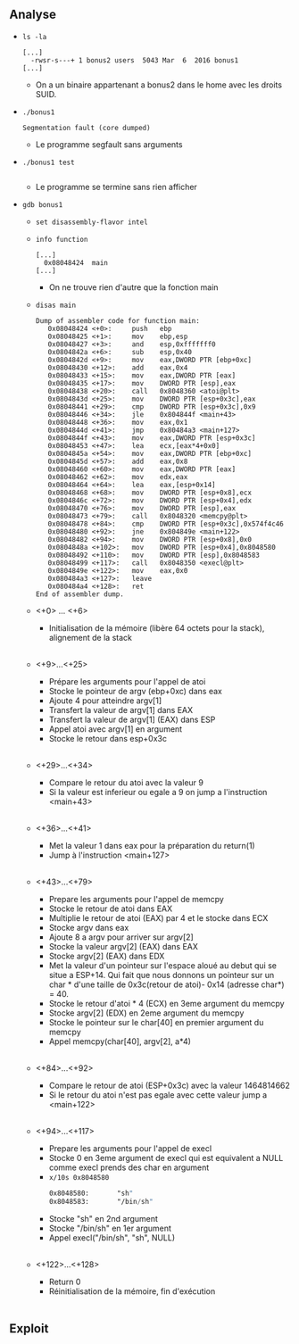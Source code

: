 ## Analyse
- `ls -la`
  ```
  [...]
    -rwsr-s---+ 1 bonus2 users  5043 Mar  6  2016 bonus1
  [...]
  ```
  - On a un binaire appartenant a bonus2 dans le home avec les droits SUID.

- `./bonus1`
  ```
  Segmentation fault (core dumped)
  ```
  - Le programme segfault sans arguments

- `./bonus1 test`
  ```
  ```
  - Le programme se termine sans rien afficher

- `gdb bonus1`
  - `set disassembly-flavor intel`
  - `info function`
    ```
    [...]
      0x08048424  main
    [...]
    ```
    - On ne trouve rien d'autre que la fonction main

  - `disas main`
    ```
    Dump of assembler code for function main:
       0x08048424 <+0>:     push   ebp
       0x08048425 <+1>:     mov    ebp,esp
       0x08048427 <+3>:     and    esp,0xfffffff0
       0x0804842a <+6>:     sub    esp,0x40
       0x0804842d <+9>:     mov    eax,DWORD PTR [ebp+0xc]
       0x08048430 <+12>:    add    eax,0x4
       0x08048433 <+15>:    mov    eax,DWORD PTR [eax]
       0x08048435 <+17>:    mov    DWORD PTR [esp],eax
       0x08048438 <+20>:    call   0x8048360 <atoi@plt>
       0x0804843d <+25>:    mov    DWORD PTR [esp+0x3c],eax
       0x08048441 <+29>:    cmp    DWORD PTR [esp+0x3c],0x9
       0x08048446 <+34>:    jle    0x804844f <main+43>
       0x08048448 <+36>:    mov    eax,0x1
       0x0804844d <+41>:    jmp    0x80484a3 <main+127>
       0x0804844f <+43>:    mov    eax,DWORD PTR [esp+0x3c]
       0x08048453 <+47>:    lea    ecx,[eax*4+0x0]
       0x0804845a <+54>:    mov    eax,DWORD PTR [ebp+0xc]
       0x0804845d <+57>:    add    eax,0x8
       0x08048460 <+60>:    mov    eax,DWORD PTR [eax]
       0x08048462 <+62>:    mov    edx,eax
       0x08048464 <+64>:    lea    eax,[esp+0x14]
       0x08048468 <+68>:    mov    DWORD PTR [esp+0x8],ecx
       0x0804846c <+72>:    mov    DWORD PTR [esp+0x4],edx
       0x08048470 <+76>:    mov    DWORD PTR [esp],eax
       0x08048473 <+79>:    call   0x8048320 <memcpy@plt>
       0x08048478 <+84>:    cmp    DWORD PTR [esp+0x3c],0x574f4c46
       0x08048480 <+92>:    jne    0x804849e <main+122>
       0x08048482 <+94>:    mov    DWORD PTR [esp+0x8],0x0
       0x0804848a <+102>:   mov    DWORD PTR [esp+0x4],0x8048580
       0x08048492 <+110>:   mov    DWORD PTR [esp],0x8048583
       0x08048499 <+117>:   call   0x8048350 <execl@plt>
       0x0804849e <+122>:   mov    eax,0x0
       0x080484a3 <+127>:   leave  
       0x080484a4 <+128>:   ret    
    End of assembler dump.
    ```

  - <+0> ... <+6>
    - Initialisation de la mémoire (libère 64 octets pour la stack), alignement de la stack<br/><br/>
  - <+9>...<+25>
    - Prépare les arguments pour l'appel de atoi
    - Stocke le pointeur de argv (ebp+0xc) dans eax
    - Ajoute 4 pour atteindre argv[1]
    - Transfert la valeur de argv[1] dans EAX
    - Transfert la valeur de argv[1] (EAX) dans ESP
    - Appel atoi avec argv[1] en argument
    - Stocke le retour dans esp+0x3c<br/><br/>
  - <+29>...<+34>
    - Compare le retour du atoi avec la valeur 9
    - Si la valeur est inferieur ou egale a 9 on jump a l'instruction <main+43><br/><br/>
  - <+36>...<+41>
    - Met la valeur 1 dans eax pour la préparation du return(1)
    - Jump à l'instruction <main+127><br/><br/>
  - <+43>...<+79>
    - Prepare les arguments pour l'appel de memcpy
    - Stocke le retour de atoi dans EAX
    - Multiplie le retour de atoi (EAX) par 4 et le stocke dans ECX
    - Stocke argv dans eax
    - Ajoute 8 a argv pour arriver sur argv[2]
    - Stocke la valeur argv[2] (EAX) dans EAX
    - Stocke argv[2] (EAX) dans EDX
    - Met la valeur d'un pointeur sur l'espace aloué au debut qui se situe a ESP+14.
      Qui fait que nous donnons un pointeur sur un char * d'une taille de 0x3c(retour de atoi)- 0x14 (adresse char*) = 40.
    - Stocke le retour d'atoi * 4 (ECX) en 3eme argument du memcpy
    - Stocke argv[2] (EDX) en 2eme argument du memcpy
    - Stocke le pointeur sur le char[40] en premier argument du memcpy
    - Appel memcpy(char[40], argv[2],  a*4)<br/><br/>
  - <+84>...<+92>
    - Compare le retour de atoi (ESP+0x3c) avec la valeur 1464814662
    - Si le retour du atoi n'est pas egale avec cette valeur jump a <main+122><br/><br/>
  - <+94>...<+117>
    - Prepare les arguments pour l'appel de execl
    - Stocke 0 en 3eme argument de execl qui est equivalent a NULL comme execl prends des char en argument
    - `x/10s 0x8048580`
      ```asm
      0x8048580:       "sh"
      0x8048583:       "/bin/sh"
      ```
    - Stocke "sh" en 2nd argument
    - Stocke "/bin/sh" en 1er argument
    - Appel execl("/bin/sh", "sh", NULL)<br/><br/>
  - <+122>...<+128>
    - Return 0
    - Réinitialisation de la mémoire, fin d'exécution<br/><br/>
## Exploit
